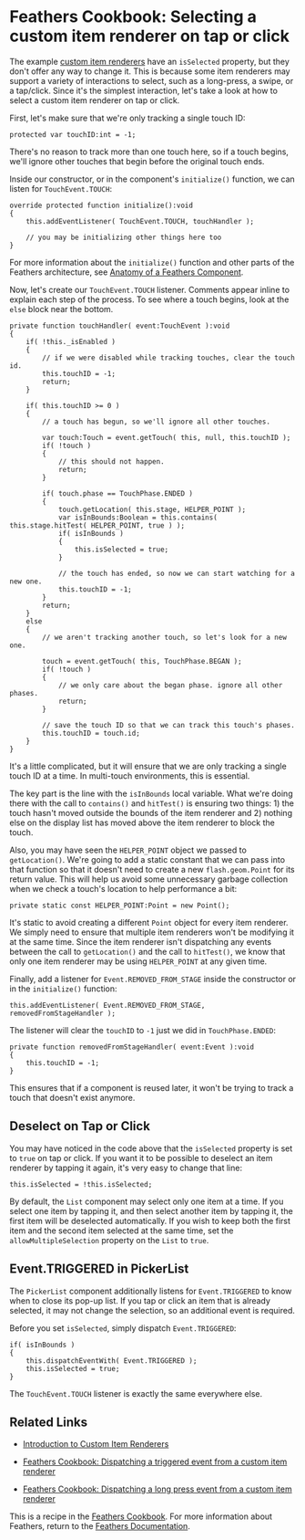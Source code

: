 # Feathers Cookbook: Selecting a custom item renderer on tap or click

The example [custom item renderers](../item-renderers.html) have an `isSelected` property, but they don't offer any way to change it. This is because some item renderers may support a variety of interactions to select, such as a long-press, a swipe, or a tap/click. Since it's the simplest interaction, let's take a look at how to select a custom item renderer on tap or click.

First, let's make sure that we're only tracking a single touch ID:

``` code
protected var touchID:int = -1;
```

There's no reason to track more than one touch here, so if a touch begins, we'll ignore other touches that begin before the original touch ends.

Inside our constructor, or in the component's `initialize()` function, we can listen for `TouchEvent.TOUCH`:

``` code
override protected function initialize():void
{
    this.addEventListener( TouchEvent.TOUCH, touchHandler );
 
    // you may be initializing other things here too
}
```

For more information about the `initialize()` function and other parts of the Feathers architecture, see [Anatomy of a Feathers Component](http://wiki.starling-framework.org/feathers/component-properties-methods).

Now, let's create our `TouchEvent.TOUCH` listener. Comments appear inline to explain each step of the process. To see where a touch begins, look at the `else` block near the bottom.

``` code
private function touchHandler( event:TouchEvent ):void
{
    if( !this._isEnabled )
    {
        // if we were disabled while tracking touches, clear the touch id.
        this.touchID = -1;
        return;
    }
 
    if( this.touchID >= 0 )
    {
        // a touch has begun, so we'll ignore all other touches.
 
        var touch:Touch = event.getTouch( this, null, this.touchID );
        if( !touch )
        {
            // this should not happen.
            return;
        }
 
        if( touch.phase == TouchPhase.ENDED )
        {
            touch.getLocation( this.stage, HELPER_POINT );
            var isInBounds:Boolean = this.contains( this.stage.hitTest( HELPER_POINT, true ) );
            if( isInBounds )
            {
                this.isSelected = true;
            }
 
            // the touch has ended, so now we can start watching for a new one.
            this.touchID = -1;
        }
        return;
    }
    else
    {
        // we aren't tracking another touch, so let's look for a new one.
 
        touch = event.getTouch( this, TouchPhase.BEGAN );
        if( !touch )
        {
            // we only care about the began phase. ignore all other phases.
            return;
        }
 
        // save the touch ID so that we can track this touch's phases.
        this.touchID = touch.id;
    }
}
```

It's a little complicated, but it will ensure that we are only tracking a single touch ID at a time. In multi-touch environments, this is essential.

The key part is the line with the `isInBounds` local variable. What we're doing there with the call to `contains()` and `hitTest()` is ensuring two things: 1) the touch hasn't moved outside the bounds of the item renderer and 2) nothing else on the display list has moved above the item renderer to block the touch.

Also, you may have seen the `HELPER_POINT` object we passed to `getLocation()`. We're going to add a static constant that we can pass into that function so that it doesn't need to create a new `flash.geom.Point` for its return value. This will help us avoid some unnecessary garbage collection when we check a touch's location to help performance a bit:

``` code
private static const HELPER_POINT:Point = new Point();
```

It's static to avoid creating a different `Point` object for every item renderer. We simply need to ensure that multiple item renderers won't be modifying it at the same time. Since the item renderer isn't dispatching any events between the call to `getLocation()` and the call to `hitTest()`, we know that only one item renderer may be using `HELPER_POINT` at any given time.

Finally, add a listener for `Event.REMOVED_FROM_STAGE` inside the constructor or in the `initialize()` function:

``` code
this.addEventListener( Event.REMOVED_FROM_STAGE, removedFromStageHandler );
```

The listener will clear the `touchID` to `-1` just we did in `TouchPhase.ENDED`:

``` code
private function removedFromStageHandler( event:Event ):void
{
    this.touchID = -1;
}
```

This ensures that if a component is reused later, it won't be trying to track a touch that doesn't exist anymore.

## Deselect on Tap or Click

You may have noticed in the code above that the `isSelected` property is set to `true` on tap or click. If you want it to be possible to deselect an item renderer by tapping it again, it's very easy to change that line:

``` code
this.isSelected = !this.isSelected;
```

By default, the `List` component may select only one item at a time. If you select one item by tapping it, and then select another item by tapping it, the first item will be deselected automatically. If you wish to keep both the first item and the second item selected at the same time, set the `allowMultipleSelection` property on the `List` to `true`.

## Event.TRIGGERED in PickerList

The `PickerList` component additionally listens for `Event.TRIGGERED` to know when to close its pop-up list. If you tap or click an item that is already selected, it may not change the selection, so an additional event is required.

Before you set `isSelected`, simply dispatch `Event.TRIGGERED`:

``` code
if( isInBounds )
{
    this.dispatchEventWith( Event.TRIGGERED );
    this.isSelected = true;
}
```

The `TouchEvent.TOUCH` listener is exactly the same everywhere else.

## Related Links

-   [Introduction to Custom Item Renderers](../item-renderers.html)

-   [Feathers Cookbook: Dispatching a triggered event from a custom item renderer](item-renderer-triggered-on-tap.html)

-   [Feathers Cookbook: Dispatching a long press event from a custom item renderer](item-renderer-long-press.html)

This is a recipe in the [Feathers Cookbook](index.html). For more information about Feathers, return to the [Feathers Documentation](../index.html).


